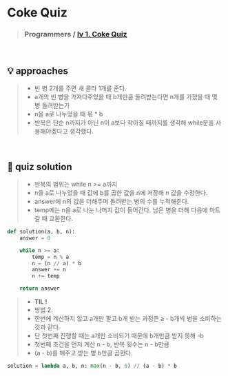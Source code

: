 # Coke Quiz

> ### Programmers / <a href = https://school.programmers.co.kr/learn/courses/30/lessons/132267> lv 1. Coke Quiz </a>

<br>

## 💡 approaches
>  - 빈 병 2개를 주면 새 콜라 1개를 준다. 
>  - a개의 빈 병을 가져다주었을 때 b개만큼 돌려받는다면 n개를 가졌을 때 몇 병 돌려받는가 
>  - n을 a로 나누었을 때 몫 * b 
>  - 반복은 단순 n까지가 아닌 n이 a보다 작아질 때까지를 생각해 while문을 사용해야겠다고 생각했다. 

<br>

## 🔑 quiz solution

>  - 반복의 범위는 while n >= a까지
>  - n을 a로 나누었을 때 값에 b를 곱한 값을 n에 저장해 n 값을 수정한다. 
>  - answer에 n의 값을 더해주며 돌려받는 병의 수를 누적해준다. 
>  - temp에는 n을 a로 나눈 나머지 값이 들어간다. 남은 병을 더해 다음에 마트갈 때 교환한다. 

```py
def solution(a, b, n):
    answer = 0

    while n >= a:
        temp = n % a
        n = (n // a) * b
        answer += n
        n += temp

    return answer
```

> - <strong> TIL ! </strong>
> - 방법 2. 
> - 한번에 계산하지 않고 a개만 팔고 b개 받는 과정은 a - b개씩 병을 소비하는 것과 같다. 
> - 단 첫번째 진행할 때는 a개만 소비되기 때문에 b개만큼 받지 못해 -b
> - 첫번째 조건을 먼저 계산 n - b, 반복 횟수는 n - b만큼
> - (a - b)를 해주고 받는 병 b만큼 곱한다. 

```py
solution = lambda a, b, n: max(n - b, 0) // (a - b) * b
```
